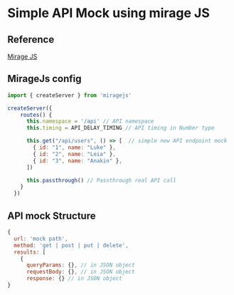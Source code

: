 # Simple API Mock using mirage JS

## Reference

[Mirage JS](https://miragejs.com/)

## MirageJs config


```js
import { createServer } from 'miragejs'

createServer({
    routes() {
      this.namespace = '/api' // API namespace
      this.timing = API_DELAY_TIMING // API timing in Number type

      this.get("/api/users", () => [  // simple new API endpoint mock
        { id: "1", name: "Luke" },
        { id: "2", name: "Leia" },
        { id: "3", name: "Anakin" },
      ])

      this.passthrough() // Passthrough real API call
    }
  })
```




## API mock Structure


```js
{
  url: 'mock path',
  method: 'get | post | put | delete',
  results: [
    {
      queryParams: {}, // in JSON object
      requestBody: {}, // in JSON object
      response: {} // in JSON object
}
```